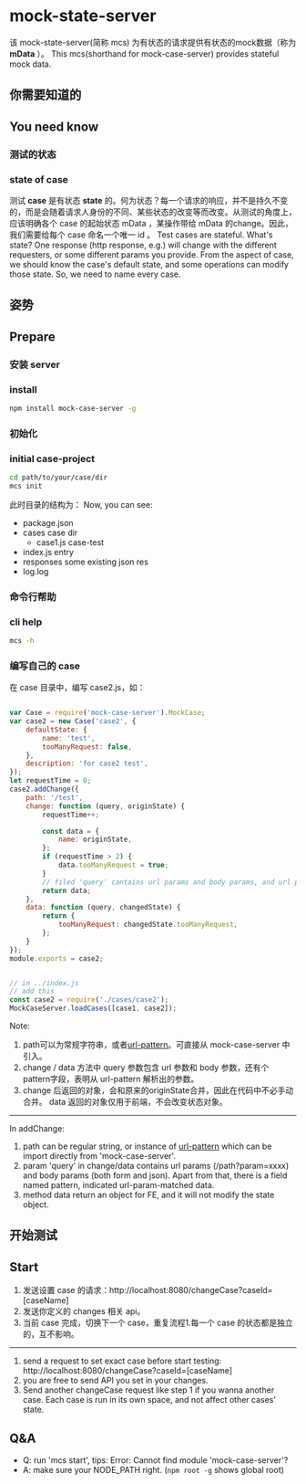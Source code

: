 # mock-state-server
该 mock-state-server(简称 mcs) 为有状态的请求提供有状态的mock数据（称为 **mData** ）。
This mcs(shorthand for mock-case-server) provides stateful mock data.

## 你需要知道的
## You need know
### 测试的状态
### state of case
测试 **case** 是有状态 **state** 的。何为状态？每一个请求的响应，并不是持久不变的，而是会随着请求人身份的不同、某些状态的改变等而改变。从测试的角度上，应该明确各个 case 的起始状态 mData ，某操作带给 mData 的change。因此，我们需要给每个 case 命名一个唯一 id 。
Test cases are stateful. What's state? One response (http response, e.g.) will change with the different requesters, or some different params you provide. From the aspect of case, we should know the case's default state, and some operations can modify those state. So, we need to name every case.

## 姿势
## Prepare
### 安装 server
### install
```bash
npm install mock-case-server -g
```

### 初始化
### initial case-project
```bash
cd path/to/your/case/dir
mcs init
```
此时目录的结构为：
Now, you can see:
- package.json
- cases case dir
    - case1.js case-test
- index.js entry
- responses some existing json res
- log.log 


### 命令行帮助
### cli help
```bash
mcs -h
```

### 编写自己的 case
在 case 目录中，编写 case2.js，如：
```js

var Case = require('mock-case-server').MockCase;
var case2 = new Case('case2', {
    defaultState: {
        name: 'test',
        tooManyRequest: false,
    },
    description: 'for case2 test',
});
let requestTime = 0;
case2.addChange({
    path: '/test',
    change: function (query, originState) {
        requestTime++;

        const data = {
            name: originState,
        };
        if (requestTime > 2) {
            data.tooManyRequest = true;
        }
        // filed 'query' cantains url params and body params, and url pattern 
        return data;
    },
    data: function (query, changedState) {
        return {
            tooManyRequest: changedState.tooManyRequest,
        };
    }
});
module.exports = case2;


// in ../index.js
// add this
const case2 = require('./cases/case2');
MockCaseServer.loadCases([case1, case2]);
```
Note: 
1. path可以为常规字符串，或者[url-pattern](https://www.npmjs.com/package/url-pattern)。可直接从 mock-case-server 中引入。
2. change / data 方法中 query 参数包含 url 参数和 body 参数，还有个 pattern字段，表明从 url-pattern 解析出的参数。
3. change 后返回的对象，会和原来的originState合并，因此在代码中不必手动合并。 data 返回的对象仅用于前端，不会改变状态对象。

___
In addChange:
1. path can be regular string, or instance of [url-pattern](https://www.npmjs.com/package/url-pattern) which can be import directly from 'mock-case-server'.
2. param 'query' in change/data contains url params (/path?param=xxxx) and body params (both form and json). Apart from that, there is a field named pattern, indicated url-param-matched data.
3. method data return an object for FE, and it will not modify the state object.

## 开始测试
## Start
1. 发送设置 case 的请求：http://localhost:8080/changeCase?caseId=[caseName]
2. 发送你定义的 changes 相关 api。
3. 当前 case 完成，切换下一个 case，重复流程1.每一个 case 的状态都是独立的，互不影响。
___
1. send a request to set exact case before start testing: http://localhost:8080/changeCase?caseId=[caseName]
2. you are free to send API you set in your changes.
3. Send another changeCase request like step 1 if you wanna another case. Each case is run in its own space, and not affect other cases' state.

## Q&A
- Q: run 'mcs start', tips: Error: Cannot find module 'mock-case-server'?
- A: make sure your NODE_PATH right. (`npm root -g` shows global root)

